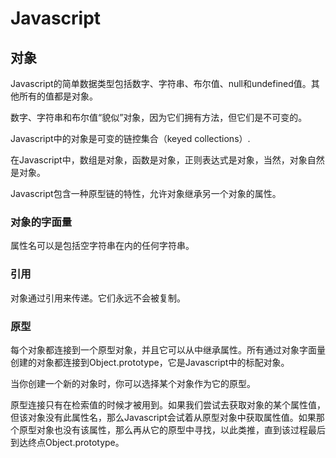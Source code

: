 # Javascript

## 对象
Javascript的简单数据类型包括数字、字符串、布尔值、null和undefined值。其他所有的值都是对象。

数字、字符串和布尔值“貌似”对象，因为它们拥有方法，但它们是不可变的。

Javascript中的对象是可变的链控集合（keyed collections）.

在Javascript中，数组是对象，函数是对象，正则表达式是对象，当然，对象自然是对象。

Javascript包含一种原型链的特性，允许对象继承另一个对象的属性。

### 对象的字面量
属性名可以是包括空字符串在内的任何字符串。

### 引用
对象通过引用来传递。它们永远不会被复制。

### 原型
每个对象都连接到一个原型对象，并且它可以从中继承属性。所有通过对象字面量创建的对象都连接到Object.prototype，它是Javascript中的标配对象。

当你创建一个新的对象时，你可以选择某个对象作为它的原型。

原型连接只有在检索值的时候才被用到。如果我们尝试去获取对象的某个属性值，但该对象没有此属性名，那么Javascript会试着从原型对象中获取属性值。如果那个原型对象也没有该属性，那么再从它的原型中寻找，以此类推，直到该过程最后到达终点Object.prototype。